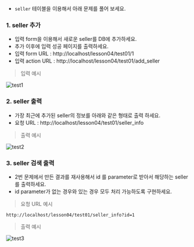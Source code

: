 * `seller` 테이블을 이용해서 아래 문제를 풀어 보세요.

### 1. seller 추가 

* 입력 form을 이용해서 새로운 seller를 DB에 추가하세요. 
* 추가 이후에 입력 성공 페이지를 출력하세요.
* 입력 form URL : http://localhost/lesson04/test01/1
* 입력 action URL : http://localhost/lesson04/test01/add_seller

> 입력 예시 

![test1](/material/images/dulumary/web/springJsp/test01_1_input.png)


### 2. seller 출력

* 가장 최근에 추가된 seller의 정보를 아래와 같은 형태로 출력 하세요.
* 요청 URL : http://localhost/lesson04/test01/seller_info

> 출력 예시 

![test2](/material/images/dulumary/web/springJsp/test01_2_result.png)

### 3. seller 검색 출력

* 2번 문제에서 만든 결과를 재사용해서 id 를 parameter로 받아서 해당하는 seller를 출력하세요. 
* id parameter가 없는 경우와 있는 경우 모두 처리 가능하도록 구현하세요. 

> 요청 URL 예시 

```
http://localhost/lesson04/test01/seller_info?id=1
```

> 출력 예시 

![test3](/material/images/dulumary/web/springJsp/test01_3_result.png)